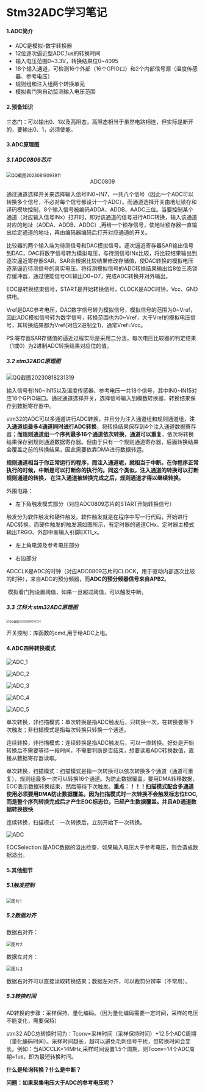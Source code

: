 # Stm32ADC学习笔记 

#### 1.ADC简介

- ADC是模拟-数字转换器
- 12位逐次逼近型ADC,1us的转换时间
- 输入电压范围0~3.3V，转换结果位0~4095
- 18个输入通道，可检测16个外部（16个GPIO口）和2个内部信号源（温度传感器、参考电压）
- 规则组和注入组两个转换单元
- 模拟看门狗自动监测输入电压范围

#### 2.预备知识

三态门：可以输出0、1以及高阻态，高阻态相当于虽然电路相连，但实际是断开的，要输出0、1，必须使能。

#### 3.ADC原理图

##### 3.1 ADC0809芯片

<img src="https://raw.githubusercontent.com/yyhlovehh/yyhlovehh.github.io/master/202308182302931.png" alt="QQ截图20230818093911" style="zoom:80%;" />

<div align = "center">ADC0809</div>

通过通道选择开关来选择输入信号IN0~IN7，一共八个信号（因此一个ADC可以转换多个信号，不必对每个信号都设计一个ADC）。而通道选择开关由地址锁存和译码模块控制，8个输入信号被编码ADDA、ADDB、AADC三位。当要控制某个通道（对应输入信号INx）打开时，即对该通道的信号进行ADC转换，输入该通道对应的地址（ADDA、ADDB、ADDC）,再给一个锁存信号，使地址锁存器一直输出给定通道的地址，再由编码器编码后打开对应通道的开关。

比较器的两个输入端为待测信号和DAC模拟信号。逐次逼近寄存器SAR输出信号到DAC，DAC将数字信号转为模拟电压，与待测信号INx比较，将比较结果输出到逐次逼近寄存器SAR，SAR会根据比较结果修改存储值，使DAC转换的模拟电压逐渐逼近待测信号的真实电压。将待测模拟信号的ADC转换结果输出给8位三态锁存缓冲器，通过使能信号OE输出D0~D7，完成ADC转换并对外输出。

EOC是转换结束信号，START是开始转换信号，CLOCK是ADC时钟，Vcc、GND供电。

Vref是DAC参考电压，DAC数字信号转为模拟信号，模拟信号的范围为0~Vref，因此ADC模拟信号转为数字信号，转换范围也为0~Vref，大于Vref的模拟电压信号，其转换结果都为Vref(对应2进制全1)，通常Vref=Vcc。

PS:寄存器SAR存储值的逼近过程实际是采用二分法，每次电压比较器的判定结果（1或0）为2进制ADC转换结果对应位的值。

##### 3.2 stm32ADC原理图

<img src="https://raw.githubusercontent.com/yyhlovehh/yyhlovehh.github.io/master/202308182314575.png" alt="QQ截图20230818231319"  />

输入信号有IN0~IN15以及温度传感器、参考电压一共18个信号，其中IN0~IN15对应16个GPIO端口。通过通道选择开关，选择信号输入到模数转换器，转换结果保存到数据寄存器中。

stm32的ADC可以多通道进行ADC转换，并且分为注入通道组和规则通道组，**注入通道组最多4通道同时进行ADC转换**，将转换结果保存到4个注入通道数据寄存器；**而规则通道组一个序列最多16个通道依次转换，通道可以重复**，依次将转换结果保存到规则通道数据寄存器。但由于只有一个规则通道寄存器，后面转换结果会覆盖之前的转换结果，因此需要依靠DMA进行数据转运。

**规则通道相当于你正常运行的程序，而注入通道呢，就相当于中断。在你程序正常执行的时候，中断是可以打断你的执行的。同这个类似，注入通道的转换可以打断规则通道的转换， 在注入通道被转换完成之后，规则通道才得以继续转换。**  

外围电路：

- 左下角触发模式部分（对应ADC0809芯片的START开始转换信号）

​		触发分为软件触发和硬件触发。软件触发就是在程序中写一行代码，开始进行ADC转换。而硬件触发的触发源如图所示，有定时器的通道CHx、定时器主模式输出TRGO、外部中断输入引脚EXTI_x。

- 左上角电源及参考电压部分

- 右边部分

​		ADCCLK是ADC的时钟（对应ADC0809芯片的CLOCK，用于驱动内部逐次比较的时钟），来自ADC的预分频器，而**ADC的预分频器信号来自APB2**。

​		模拟看门狗设置阈值，如果一旦超过阈值，可以触发中断。

##### 3.3 江科大 stm32ADC原理图

<img src="https://raw.githubusercontent.com/yyhlovehh/yyhlovehh.github.io/master/202308190108734.png" alt="QQ截图20230819010734" style="zoom:50%;" />

开关控制：库函数的cmd,用于给ADC上电。

#### 4.ADC四种转换模式

![ADC_1](https://raw.githubusercontent.com/yyhlovehh/yyhlovehh.github.io/master/202310140038751.png)

![ADC_2](https://raw.githubusercontent.com/yyhlovehh/yyhlovehh.github.io/master/202310140039706.png)

![ADC_3](https://raw.githubusercontent.com/yyhlovehh/yyhlovehh.github.io/master/202310140040672.png)

![ADC_4](https://raw.githubusercontent.com/yyhlovehh/yyhlovehh.github.io/master/202310140040207.png)

![ADC_5](https://raw.githubusercontent.com/yyhlovehh/yyhlovehh.github.io/master/202310140042845.png)

单次转换，非扫描模式：单次转换是指ADC触发后，只转换一次，在转换要等下次触发；非扫描模式是指每次转换只转换一个通道。

连续转换，非扫描模式：连续转换是指ADC触发后，可以一直转换。好处是开始转换后不需要等待一段时间，不需要判断是否结束，想要读取ADC转换数值，直接从数据寄存器读取。

单次转换，扫描模式：扫描模式是指一次转换可以依次转换多个通道（通道可重复），规则组最多一次可以转换16个通道。为防止数据覆盖，要用DMA转移数据，EOC表示数据转换结束，然后等待下次触发。**重点：！！！扫描模式配合多通道使用必须要用DMA防止数据覆盖。因为扫描模式时一次转换不会触发标志位EOC,而是整个序列转换完成后才产生EOC标志位，已经产生数据覆盖。并且AD通道数据转换很快**

连续转换，扫描模式：一次转换后，立刻开始下一次转换。

![ADC](https://raw.githubusercontent.com/yyhlovehh/yyhlovehh.github.io/master/202310130858351.png)

EOCSelection:是ADC数据的溢出检查，如果输入电压大于参考电压，则会造成数据溢出。

#### 5.其他细节

##### 5.1触发控制

<img src="https://raw.githubusercontent.com/yyhlovehh/yyhlovehh.github.io/master/202308190128251.png" alt="图片1" style="zoom:80%;" />

##### 5.2数据对齐

数据右对齐：

<img src="https://raw.githubusercontent.com/yyhlovehh/yyhlovehh.github.io/master/202308190128682.png" alt="图片2" style="zoom:80%;" />

数据左对齐：

<img src="https://raw.githubusercontent.com/yyhlovehh/yyhlovehh.github.io/master/202308190129971.png" alt="图片3" style="zoom:80%;" />

数据右对齐可以直接读取转换结果；数据左对齐，可以裁剪分辨率（不常用）。

##### 5.3转换时间

AD转换的步骤：采样保持、量化编码。（因为量化编码需要一定时间，采样的电压不能变化，需要保持）

stm32 ADC总转换时间为：Tconv=采样时间（采样保持时间）+12.5个ADC周期（量化编码时间）。采样时间越长，越可以避免毛刺信号干扰，但转换时间会变长。例如：当ADCCLK=14MHz,采样时间设置1.5个周期，则Tconv=14个ADC周期=1us，即为最短转换时间。

**什么是轮询转换？什么是中断？**

**问题：如果采集电压大于ADC的参考电压呢？**
